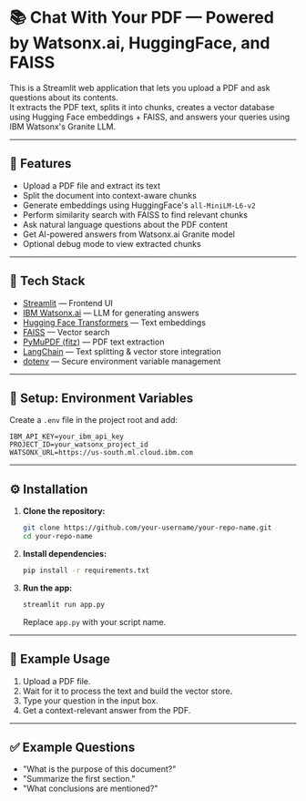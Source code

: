 # 📚 Chat With Your PDF — Powered by Watsonx.ai, HuggingFace, and FAISS

This is a Streamlit web application that lets you upload a PDF and ask questions about its contents.  
It extracts the PDF text, splits it into chunks, creates a vector database using Hugging Face embeddings + FAISS, and answers your queries using IBM Watsonx's Granite LLM.

---

## 🚀 Features

- Upload a PDF file and extract its text
- Split the document into context-aware chunks
- Generate embeddings using HuggingFace's `all-MiniLM-L6-v2`
- Perform similarity search with FAISS to find relevant chunks
- Ask natural language questions about the PDF content
- Get AI-powered answers from Watsonx.ai Granite model
- Optional debug mode to view extracted chunks

---

## 🔧 Tech Stack

- [Streamlit](https://streamlit.io/) — Frontend UI
- [IBM Watsonx.ai](https://www.ibm.com/watsonx) — LLM for generating answers
- [Hugging Face Transformers](https://huggingface.co/) — Text embeddings
- [FAISS](https://github.com/facebookresearch/faiss) — Vector search
- [PyMuPDF (fitz)](https://pymupdf.readthedocs.io/en/latest/) — PDF text extraction
- [LangChain](https://www.langchain.com/) — Text splitting & vector store integration
- [dotenv](https://pypi.org/project/python-dotenv/) — Secure environment variable management

---

## 🔐 Setup: Environment Variables

Create a `.env` file in the project root and add:

```
IBM_API_KEY=your_ibm_api_key
PROJECT_ID=your_watsonx_project_id
WATSONX_URL=https://us-south.ml.cloud.ibm.com
```

---

## ⚙️ Installation

1. **Clone the repository:**

   ```bash
   git clone https://github.com/your-username/your-repo-name.git
   cd your-repo-name
   ```

2. **Install dependencies:**

   ```bash
   pip install -r requirements.txt
   ```

3. **Run the app:**

   ```bash
   streamlit run app.py
   ```

   Replace `app.py` with your script name.

---

## 📂 Example Usage

1. Upload a PDF file.
2. Wait for it to process the text and build the vector store.
3. Type your question in the input box.
4. Get a context-relevant answer from the PDF.

---

## ✅ Example Questions

- "What is the purpose of this document?"
- "Summarize the first section."
- "What conclusions are mentioned?"